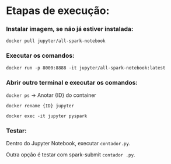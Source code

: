 # Etapas de execução:

### Instalar imagem, se não já estiver instalada:
`docker pull jupyter/all-spark-notebook`

### Executar os comandos:

`docker run -p 8000:8888 -it jupyter/all-spark-notebook:latest`

### Abrir outro terminal e executar os comandos:

`docker ps` &rarr; Anotar {ID} do container

`docker rename {ID} jupyter`

`docker exec -it jupyter pyspark`

### Testar:

Dentro do Jupyter Notebook, executar `contador.py`.

Outra opção é testar com spark-submit `contador .py`.
